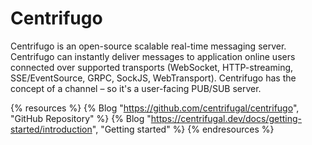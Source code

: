 # Centrifugo

Centrifugo is an open-source scalable real-time messaging server. Centrifugo can instantly deliver messages to application online users connected over supported transports (WebSocket, HTTP-streaming, SSE/EventSource, GRPC, SockJS, WebTransport). Centrifugo has the concept of a channel – so it's a user-facing PUB/SUB server.

{% resources %}
  {% Blog "https://github.com/centrifugal/centrifugo", "GitHub Repository" %}
  {% Blog "https://centrifugal.dev/docs/getting-started/introduction", "Getting started" %}
{% endresources %}
